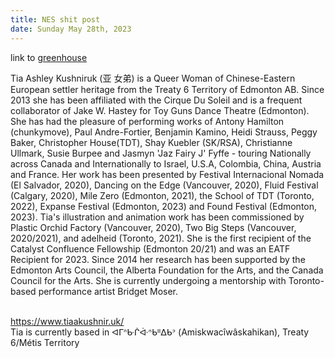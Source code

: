 ```yaml
---
title: NES shit post
date: Sunday May 28th, 2023
---
```

l﻿ink to [greenhouse](https://docs.google.com/document/d/1ct8Oef0EsLCC2QZfIST3LjnGn1CHTZ5u0r2IFVdqfpA/edit?usp=sharing)

Tia Ashley Kushniruk (亚 女弟) is a Queer Woman of Chinese-Eastern European settler heritage from the Treaty 6 Territory of Edmonton AB. Since 2013 she has been affiliated with the Cirque Du Soleil and is a frequent collaborator of Jake W. Hastey for Toy Guns Dance Theatre (Edmonton). She has had the pleasure of performing works of Antony Hamilton (chunkymove), Paul Andre-Fortier, Benjamin Kamino, Heidi Strauss, Peggy Baker, Christopher House(TDT), Shay Kuebler (SK/RSA), Christianne Ullmark, Susie Burpee and Jasmyn 'Jaz Fairy J' Fyffe - touring Nationally across Canada and Internationally to Israel, U.S.A, Colombia, China, Austria and France. Her work has been presented by Festival Internacional Nomada (El Salvador, 2020), Dancing on the Edge (Vancouver, 2020), Fluid Festival (Calgary, 2020), Mile Zero (Edmonton, 2021), the School of TDT (Toronto, 2022), Expanse Festival (Edmonton, 2023) and Found Festival (Edmonton, 2023). Tia's illustration and animation work has been commissioned by Plastic Orchid Factory (Vancouver, 2020), Two Big Steps (Vancouver, 2020/2021), and adelheid (Toronto, 2021). She is the first recipient of the Catalyst Confluence Fellowship (Edmonton 20/21) and was an EATF Recipient for 2023. Since 2014 her research has been supported by the Edmonton Arts Council, the Alberta Foundation for the Arts, and the Canada Council for the Arts. She is currently undergoing a mentorship with Toronto-based performance artist Bridget Moser.

\
<https://www.tiaakushnir.uk/>\
Tia is currently based in ᐊᒥᐢᑿᒌᐚᐢᑲᐦᐃᑲᐣ (Amiskwacîwâskahikan), Treaty 6/Métis Territory